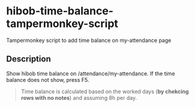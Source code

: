 # hibob-time-balance-tampermonkey-script
Tampermonkey script to add time balance on my-attendance page

## Description
Show hibob time balance on /attendance/my-attendance. 
If the time balance does not show, press F5. 

> Time balance is calculated based on the worked days (**by chekcing rows with no notes**) and assuming 8h per day.
